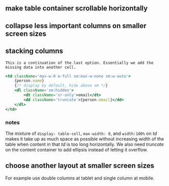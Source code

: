 ## make table container scrollable horizontally
## collapse less important columns on smaller screen sizes
## stacking columns
	This is a continuation of the last option. Essentially we add the missing data into another cell.
```jsx
<td className='max-w-0 w-full sm:max-w-none sm:w-auto'>
	{person.name}
	{/* display by default, hide above sm */} 
	<dl className='sm:hidden'>
		<dt className='sr-only'>email</dt>
		<dd className='truncate'>{person.email}</dd>
	</dl>
</td>
```

### notes
The mixture of `display: table-cell`, `max-width: 0`, and `width:100%` on _td_ makes it take up as much space as possible without increasing width of the table when content in that _td_ is too long horizontally. We also need _truncate_ on the content container to add ellipsis instead of letting it overflow.

## choose another layout at smaller screen sizes
For example use double columns at tablet and single column at mobile.